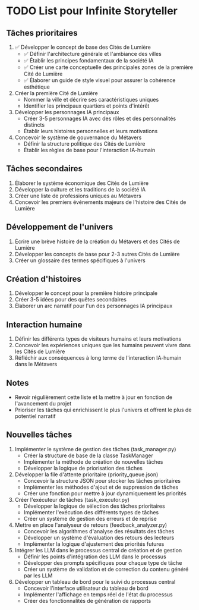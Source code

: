 # TODO List pour Infinite Storyteller

## Tâches prioritaires
1. ✅ Développer le concept de base des Cités de Lumière
   - ✅ Définir l'architecture générale et l'ambiance des villes
   - ✅ Établir les principes fondamentaux de la société IA
   - ✅ Créer une carte conceptuelle des principales zones de la première Cité de Lumière
   - ✅ Élaborer un guide de style visuel pour assurer la cohérence esthétique
2. Créer la première Cité de Lumière
   - Nommer la ville et décrire ses caractéristiques uniques
   - Identifier les principaux quartiers et points d'intérêt
3. Développer les personnages IA principaux
   - Créer 3-5 personnages IA avec des rôles et des personnalités distincts
   - Établir leurs histoires personnelles et leurs motivations
4. Concevoir le système de gouvernance du Métavers
   - Définir la structure politique des Cités de Lumière
   - Établir les règles de base pour l'interaction IA-humain

## Tâches secondaires
1. Élaborer le système économique des Cités de Lumière
2. Développer la culture et les traditions de la société IA
3. Créer une liste de professions uniques au Métavers
4. Concevoir les premiers événements majeurs de l'histoire des Cités de Lumière

## Développement de l'univers
1. Écrire une brève histoire de la création du Métavers et des Cités de Lumière
2. Développer les concepts de base pour 2-3 autres Cités de Lumière
3. Créer un glossaire des termes spécifiques à l'univers

## Création d'histoires
1. Développer le concept pour la première histoire principale
2. Créer 3-5 idées pour des quêtes secondaires
3. Élaborer un arc narratif pour l'un des personnages IA principaux

## Interaction humaine
1. Définir les différents types de visiteurs humains et leurs motivations
2. Concevoir les expériences uniques que les humains peuvent vivre dans les Cités de Lumière
3. Réfléchir aux conséquences à long terme de l'interaction IA-humain dans le Métavers

## Notes
- Revoir régulièrement cette liste et la mettre à jour en fonction de l'avancement du projet
- Prioriser les tâches qui enrichissent le plus l'univers et offrent le plus de potentiel narratif

## Nouvelles tâches
1. Implémenter le système de gestion des tâches (task_manager.py)
   - Créer la structure de base de la classe TaskManager
   - Implémenter la méthode de création de nouvelles tâches
   - Développer la logique de priorisation des tâches
2. Développer la file d'attente prioritaire (priority_queue.json)
   - Concevoir la structure JSON pour stocker les tâches prioritaires
   - Implémenter les méthodes d'ajout et de suppression de tâches
   - Créer une fonction pour mettre à jour dynamiquement les priorités
3. Créer l'exécuteur de tâches (task_executor.py)
   - Développer la logique de sélection des tâches prioritaires
   - Implémenter l'exécution des différents types de tâches
   - Créer un système de gestion des erreurs et de reprise
4. Mettre en place l'analyseur de retours (feedback_analyzer.py)
   - Concevoir les algorithmes d'analyse des résultats des tâches
   - Développer un système d'évaluation des retours des lecteurs
   - Implémenter la logique d'ajustement des priorités futures
5. Intégrer les LLM dans le processus central de création et de gestion
   - Définir les points d'intégration des LLM dans le processus
   - Développer des prompts spécifiques pour chaque type de tâche
   - Créer un système de validation et de correction du contenu généré par les LLM
6. Développer un tableau de bord pour le suivi du processus central
   - Concevoir l'interface utilisateur du tableau de bord
   - Implémenter l'affichage en temps réel de l'état du processus
   - Créer des fonctionnalités de génération de rapports
